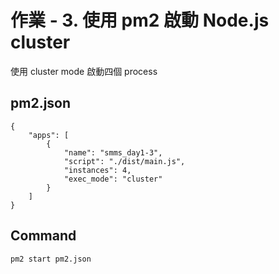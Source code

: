 # 作業 - 3. 使用 pm2 啟動 Node.js cluster

使用 cluster mode 啟動四個 process

## pm2.json

```
{
    "apps": [
        {
            "name": "smms_day1-3",
            "script": "./dist/main.js",
            "instances": 4,
            "exec_mode": "cluster"
        }
    ]
}
```

## Command

```
pm2 start pm2.json
```
